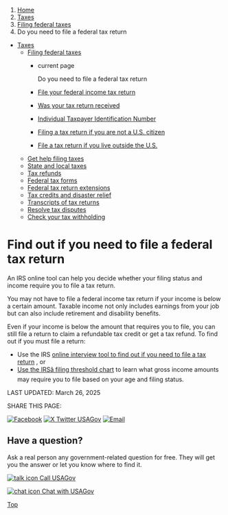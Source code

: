 1. [Home](/)
2. [Taxes](/taxes)
3. [Filing federal taxes](/file-federal-taxes)
4. Do you need to file a federal tax return

* [Taxes](/taxes)
  + [Filing federal taxes](/file-federal-taxes)
    - current page

      Do you need to file a federal tax return
    - [File your federal income tax return](/file-taxes)
    - [Was your tax return received](/was-tax-return-received)
    - [Individual Taxpayer Identification Number](/itin)
    - [Filing a tax return if you are not a U.S. citizen](/file-taxes-not-citizen)
    - [File a tax return if you live outside the U.S.](/file-taxes-outside-us)
  + [Get help filing taxes](/help-with-taxes)
  + [State and local taxes](/state-taxes)
  + [Tax refunds](/tax-refunds)
  + [Federal tax forms](/get-tax-forms)
  + [Federal tax return extensions](/federal-tax-extensions)
  + [Tax credits and disaster relief](/child-disaster-tax)
  + [Transcripts of tax returns](/tax-return-transcripts)
  + [Resolve tax disputes](/resolve-tax-disputes)
  + [Check your tax withholding](/check-tax-withholding)

Find out if you need to file a federal tax return
=================================================

An IRS online tool can help you decide whether your filing status and income require you to file a tax return.

You may not have to file a federal income tax return if your income is below a certain amount. Taxable income not only includes earnings from your job but can also include retirement and disability benefits.

Even if your income is below the amount that requires you to file, you can still file a return to claim a refundable tax credit or get a tax refund. To find out if you must file a return:

* Use the IRS
  [online interview tool to find out if you need to file a tax return](https://www.irs.gov/help/ita/do-i-need-to-file-a-tax-return)
  , or
* [Use the IRSâ filing threshold chart](https://www.irs.gov/individuals/check-if-you-need-to-file-a-tax-return)
  to learn what gross income amounts may require you to file based on your age and filing status.

LAST UPDATED:
March 26, 2025

SHARE THIS PAGE:

[![Facebook](/themes/custom/usagov/images/social-media-icons/Facebook_Icon.svg)](https://www.facebook.com/sharer/sharer.php?u=https://www.usa.gov/who-needs-to-file-taxes&v=3)
[![X Twitter USAGov](/themes/custom/usagov/images/social-media-icons/X_Twitter_Icon.svg?version=2)](https://twitter.com/intent/tweet?source=webclient&text=https://www.usa.gov/who-needs-to-file-taxes)
[![Email](/themes/custom/usagov/images/social-media-icons/Email_Icon.svg?version=2)](mailto:?subject=https://www.usa.gov/who-needs-to-file-taxes)

Have a question?
----------------

Ask a real person any government-related question for free. They will get you the answer or let you know where to find it.

[![talk icon](/themes/custom/usagov/images/ICONS_talk.png)
Call USAGov](/phone)

[![chat icon](/themes/custom/usagov/images/ICONS_chat.png)
Chat with USAGov](/chat)

[Top](#main-content)